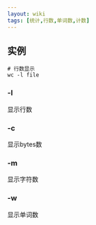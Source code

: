 ```yaml
---
layout: wiki
tags: [统计,行数,单词数,计数]
---
```



## 实例

```
# 行数显示
wc -l file
```

### -l

显示行数

### -c

显示bytes数

### -m

显示字符数

### -w

显示单词数
